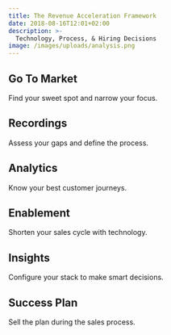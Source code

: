 ```yaml
---
title: The Revenue Acceleration Framework
date: 2018-08-16T12:01+02:00
description: >-
  Technology, Process, & Hiring Decisions
image: /images/uploads/analysis.png
---
```


## Go To Market

Find your sweet spot and narrow your focus.

## Recordings

Assess your gaps and define the process.

## Analytics

Know your best customer journeys.

## Enablement

Shorten your sales cycle with technology.

## Insights

Configure your stack to make smart decisions.

## Success Plan

Sell the plan during the sales process.
